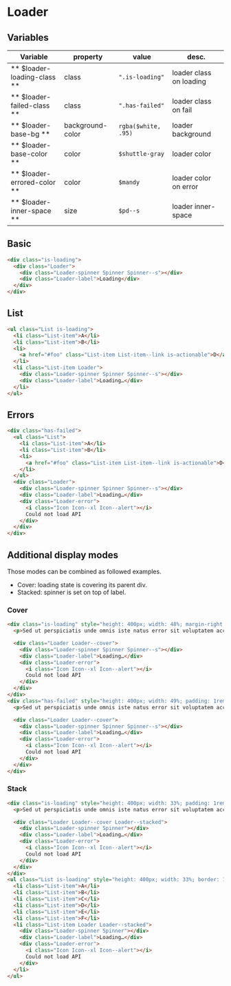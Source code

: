 # Loader

## Variables

| Variable                    | property         | value               | desc.                   |
|-----------------------------|------------------|---------------------|-------------------------|
| ** $loader-loading-class ** | class            | `".is-loading"`     | loader class on loading |
| ** $loader-failed-class **  | class            | `".has-failed"`     | loader class on fail    |
| ** $loader-base-bg **       | background-color | `rgba($white, .95)` | loader background       |
| ** $loader-base-color **    | color            | `$shuttle-gray`     | loader color            |
| ** $loader-errored-color ** | color            | `$mandy`            | loader color on error   |
| ** $loader-inner-space **   | size             | `$pd--s`            | loader inner-space      |



## Basic

```html
<div class="is-loading">
  <div class="Loader">
    <div class="Loader-spinner Spinner Spinner--s"></div>
    <div class="Loader-label">Loading</div>
  </div>
</div>
```

## List

```html
<ul class="List is-loading">
  <li class="List-item">A</li>
  <li class="List-item">B</li>
  <li>
    <a href="#foo" class="List-item List-item--link is-actionable">D</a>
  </li>
  <li class="List-item Loader">
    <div class="Loader-spinner Spinner Spinner--s"></div>
    <div class="Loader-label">Loading…</div>
  </li>
</ul>
```

## Errors

```html
<div class="has-failed">
  <ul class="List">
    <li class="List-item">A</li>
    <li class="List-item">B</li>
    <li>
      <a href="#foo" class="List-item List-item--link is-actionable">D</a>
    </li>
  </ul>
  <div class="Loader">
    <div class="Loader-spinner Spinner Spinner--s"></div>
    <div class="Loader-label">Loading…</div>
    <div class="Loader-error">
      <i class="Icon Icon--xl Icon--alert"></i>
      Could not load API
    </div>
  </div>
</div>
```


## Additional display modes

Those modes can be combined as followed examples.
* Cover: loading state is covering its parent div.
* Stacked: spinner is set on top of label.


### Cover

```html
<div class="is-loading" style="height: 400px; width: 48%; margin-right: 1rem; padding: 1rem; border: 1px solid #d5d9da; overflow: hidden; display: inline-block;">
  <p>Sed ut perspiciatis unde omnis iste natus error sit voluptatem accusantium doloremque laudantium, totam rem aperiam, eaque ipsa quae ab illo inventore veritatis et quasi architecto beatae vitae dicta sunt explicabo. Nemo enim ipsam voluptatem quia voluptas sit aspernatur aut odit aut fugit, sed quia consequuntur magni dolores eos qui ratione voluptatem sequi nesciunt. Neque porro quisquam est, qui dolorem ipsum quia dolor sit amet, consectetur, adipisci velit, sed quia non numquam eius modi tempora incidunt ut labore et dolore magnam aliquam quaerat voluptatem.</p>

  <div class="Loader Loader--cover">
    <div class="Loader-spinner Spinner Spinner--s"></div>
    <div class="Loader-label">Loading…</div>
    <div class="Loader-error">
      <i class="Icon Icon--xl Icon--alert"></i>
      Could not load API
    </div>
  </div>
</div>
<div class="has-failed" style="height: 400px; width: 49%; padding: 1rem; border: 1px solid #d5d9da; overflow: hidden; display: inline-block;">
  <p>Sed ut perspiciatis unde omnis iste natus error sit voluptatem accusantium doloremque laudantium, totam rem aperiam, eaque ipsa quae ab illo inventore veritatis et quasi architecto beatae vitae dicta sunt explicabo. Nemo enim ipsam voluptatem quia voluptas sit aspernatur aut odit aut fugit, sed quia consequuntur magni dolores eos qui ratione voluptatem sequi nesciunt. Neque porro quisquam est, qui dolorem ipsum quia dolor sit amet, consectetur, adipisci velit, sed quia non numquam eius modi tempora incidunt ut labore et dolore magnam aliquam quaerat voluptatem.</p>

  <div class="Loader Loader--cover">
    <div class="Loader-spinner Spinner Spinner--s"></div>
    <div class="Loader-label">Loading…</div>
    <div class="Loader-error">
      <i class="Icon Icon--xl Icon--alert"></i>
      Could not load API
    </div>
  </div>
</div>
```

### Stack

```html
<div class="is-loading" style="height: 400px; width: 33%; padding: 1rem; border: 1px solid #d5d9da; overflow: hidden; display: inline-block;">
  <p>Sed ut perspiciatis unde omnis iste natus error sit voluptatem accusantium doloremque laudantium, totam rem aperiam, eaque ipsa quae ab illo inventore veritatis et quasi architecto beatae vitae dicta sunt explicabo. Nemo enim ipsam voluptatem quia voluptas sit aspernatur aut odit aut fugit, sed quia consequuntur magni dolores eos qui ratione voluptatem sequi nesciunt. Neque porro quisquam est, qui dolorem ipsum quia dolor sit amet, consectetur, adipisci velit, sed quia non numquam eius modi tempora incidunt ut labore et dolore magnam aliquam quaerat voluptatem. Ut enim ad minima veniam, quis nostrum exercitationem ullam corporis suscipit laboriosam, nisi ut aliquid ex ea commodi consequatur? Quis autem vel eum iure reprehenderit qui in ea voluptate velit esse quam nihil molestiae consequatur, vel illum qui dolorem eum fugiat quo voluptas nulla pariatur?</p>

  <div class="Loader Loader--cover Loader--stacked">
    <div class="Loader-spinner Spinner"></div>
    <div class="Loader-label">Loading…</div>
    <div class="Loader-error">
      <i class="Icon Icon--xl Icon--alert"></i>
      Could not load API
    </div>
  </div>
</div>
<ul class="List is-loading" style="height: 400px; width: 33%; border: 1px solid #d5d9da; border-top: 0; overflow: hidden; display: inline-block;">
  <li class="List-item">A</li>
  <li class="List-item">B</li>
  <li class="List-item">C</li>
  <li class="List-item">D</li>
  <li class="List-item">E</li>
  <li class="List-item">F</li>
  <li class="List-item Loader Loader--stacked">
    <div class="Loader-spinner Spinner"></div>
    <div class="Loader-label">Loading…</div>
    <div class="Loader-error">
      <i class="Icon Icon--xl Icon--alert"></i>
      Could not load API
    </div>
  </li>
</ul>
```
